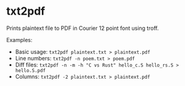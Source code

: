 # txt2pdf

Prints plaintext file to PDF in Courier 12 point font using troff.

Examples:

* Basic usage: `txt2pdf plaintext.txt > plaintext.pdf`
* Line numbers: `txt2pdf -n poem.txt > poem.pdf`
* Diff files: `txt2pdf -n -m -h "C vs Rust" hello_c.S hello_rs.S > hello.S.pdf`
* Columns: `txt2pdf -2 plaintext.txt > plaintext.pdf`
